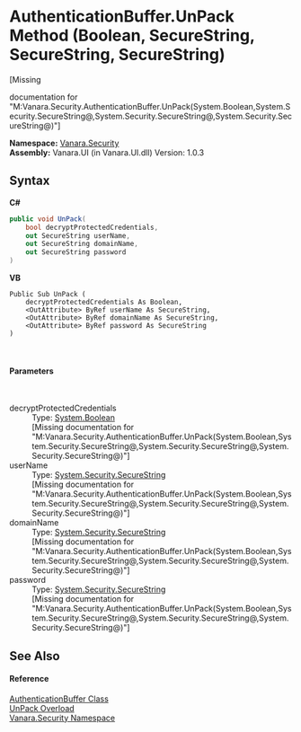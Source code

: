 # AuthenticationBuffer.UnPack Method (Boolean, SecureString, SecureString, SecureString)
 

\[Missing <summary> documentation for "M:Vanara.Security.AuthenticationBuffer.UnPack(System.Boolean,System.Security.SecureString@,System.Security.SecureString@,System.Security.SecureString@)"\]

**Namespace:**&nbsp;<a href="98006b63-7b60-ec3a-0702-cd4b721a0776">Vanara.Security</a><br />**Assembly:**&nbsp;Vanara.UI (in Vanara.UI.dll) Version: 1.0.3

## Syntax

**C#**<br />
``` C#
public void UnPack(
	bool decryptProtectedCredentials,
	out SecureString userName,
	out SecureString domainName,
	out SecureString password
)
```

**VB**<br />
``` VB
Public Sub UnPack ( 
	decryptProtectedCredentials As Boolean,
	<OutAttribute> ByRef userName As SecureString,
	<OutAttribute> ByRef domainName As SecureString,
	<OutAttribute> ByRef password As SecureString
)
```

<br />

#### Parameters
&nbsp;<dl><dt>decryptProtectedCredentials</dt><dd>Type: <a href="http://msdn2.microsoft.com/en-us/library/a28wyd50" target="_blank">System.Boolean</a><br />\[Missing <param name="decryptProtectedCredentials"/> documentation for "M:Vanara.Security.AuthenticationBuffer.UnPack(System.Boolean,System.Security.SecureString@,System.Security.SecureString@,System.Security.SecureString@)"\]</dd><dt>userName</dt><dd>Type: <a href="http://msdn2.microsoft.com/en-us/library/7kt014s1" target="_blank">System.Security.SecureString</a><br />\[Missing <param name="userName"/> documentation for "M:Vanara.Security.AuthenticationBuffer.UnPack(System.Boolean,System.Security.SecureString@,System.Security.SecureString@,System.Security.SecureString@)"\]</dd><dt>domainName</dt><dd>Type: <a href="http://msdn2.microsoft.com/en-us/library/7kt014s1" target="_blank">System.Security.SecureString</a><br />\[Missing <param name="domainName"/> documentation for "M:Vanara.Security.AuthenticationBuffer.UnPack(System.Boolean,System.Security.SecureString@,System.Security.SecureString@,System.Security.SecureString@)"\]</dd><dt>password</dt><dd>Type: <a href="http://msdn2.microsoft.com/en-us/library/7kt014s1" target="_blank">System.Security.SecureString</a><br />\[Missing <param name="password"/> documentation for "M:Vanara.Security.AuthenticationBuffer.UnPack(System.Boolean,System.Security.SecureString@,System.Security.SecureString@,System.Security.SecureString@)"\]</dd></dl>

## See Also


#### Reference
<a href="adc68639-129d-5e2a-562f-a1bde63ca959">AuthenticationBuffer Class</a><br /><a href="bac2c9e3-1690-ec88-aebc-b3ddb15a928f">UnPack Overload</a><br /><a href="98006b63-7b60-ec3a-0702-cd4b721a0776">Vanara.Security Namespace</a><br />